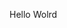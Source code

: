 Hello Wolrd








































































































































































































































































































































































































































































































